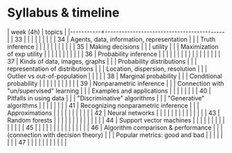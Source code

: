 # Syllabus & timeline

| week (4h) | topics                                    |
|-----------+-------------------------------------------|
|        33 |                                           |
|           |                                           |
|           |                                           |
|        34 | Agents, data, information, representation |
|           | Truth inference                           |
|           |                                           |
|           |                                           |
|           |                                           |
|        35 | Making decisions                          |
|           | utility                                   |
|           | Maximization of exp utility               |
|           |                                           |
|           |                                           |
|           |                                           |
|        36 | Probability inference                     |
|           |                                           |
|           |                                           |
|           |                                           |
|           |                                           |
|           |                                           |
|        37 | Kinds of data, images, graphs             |
|           | Probability distributions                 |
|           | representation of distributions           |
|           | Location, dispersion, resolution          |
|           | Outlier vs out-of-population              |
|           |                                           |
|        38 | Marginal probability                      |
|           | Conditional probability                   |
|           |                                           |
|           |                                           |
|           |                                           |
|        39 | Nonparametric inference                   |
|           | Connection with "un/supervised" learning  |
|           | Examples and applications                 |
|           |                                           |
|           |                                           |
|        40 | Pitfalls in using data                    |
|           | "Discriminative" algorithms               |
|           | "Generative" algorithms                   |
|           |                                           |
|           |                                           |
|        41 | Recognizing nonparametric inference       |
|           | Approximations                            |
|           |                                           |
|           |                                           |
|           |                                           |
|        42 | Neural networks                           |
|           |                                           |
|           |                                           |
|           |                                           |
|           |                                           |
|        43 | Random forests                            |
|           |                                           |
|           |                                           |
|           |                                           |
|           |                                           |
|        44 | Support vector machines                   |
|           |                                           |
|           |                                           |
|           |                                           |
|           |                                           |
|        45 |                                           |
|           |                                           |
|           |                                           |
|           |                                           |
|           |                                           |
|        46 | Algorithm comparison & performance        |
|           | (connection with decision theory)         |
|           | Popular metrics: good and bad             |
|           |                                           |
|           |                                           |
|        47 |                                           |
|           |                                           |
|           |                                           |
|           |                                           |




